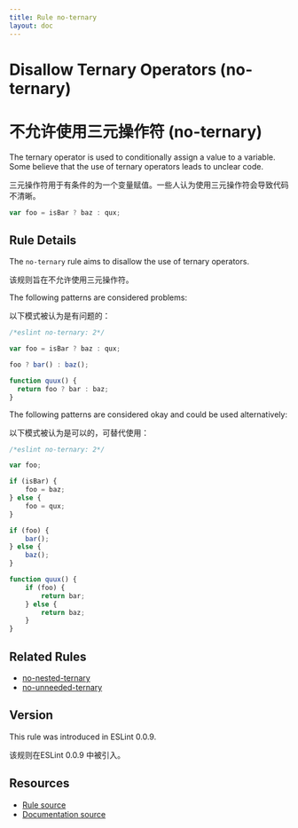 ```yaml
---
title: Rule no-ternary
layout: doc
---
```

<!-- Note: No pull requests accepted for this file. See README.md in the root directory for details. -->

# Disallow Ternary Operators (no-ternary)

# 不允许使用三元操作符 (no-ternary)

The ternary operator is used to conditionally assign a value to a variable. Some believe that the use of ternary operators leads to unclear code.

三元操作符用于有条件的为一个变量赋值。一些人认为使用三元操作符会导致代码不清晰。

```js
var foo = isBar ? baz : qux;
```

## Rule Details

The `no-ternary` rule aims to disallow the use of ternary operators.

该规则旨在不允许使用三元操作符。

The following patterns are considered problems:

以下模式被认为是有问题的：

```js
/*eslint no-ternary: 2*/

var foo = isBar ? baz : qux;

foo ? bar() : baz();

function quux() {
  return foo ? bar : baz;
}
```

The following patterns are considered okay and could be used alternatively:

以下模式被认为是可以的，可替代使用：

```js
/*eslint no-ternary: 2*/

var foo;

if (isBar) {
    foo = baz;
} else {
    foo = qux;
}

if (foo) {
    bar();
} else {
    baz();
}

function quux() {
    if (foo) {
        return bar;
    } else {
        return baz;
    }
}
```

## Related Rules

* [no-nested-ternary](no-nested-ternary)
* [no-unneeded-ternary](no-unneeded-ternary)

## Version

This rule was introduced in ESLint 0.0.9.

该规则在ESLint 0.0.9 中被引入。

## Resources

* [Rule source](https://github.com/eslint/eslint/tree/master/lib/rules/no-ternary.js)
* [Documentation source](https://github.com/eslint/eslint/tree/master/docs/rules/no-ternary.md)
